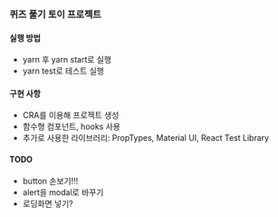 ### 퀴즈 풀기 토이 프로젝트

#### 실행 방법

- yarn 후 yarn start로 실행
- yarn test로 테스트 실행

#### 구현 사항

- CRA를 이용해 프로젝트 생성
- 함수형 컴포넌트, hooks 사용
- 추가로 사용한 라이브러리: PropTypes, Material UI, React Test Library

#### TODO

- button 손보기!!!
- alert을 modal로 바꾸기
- 로딩화면 넣기?
